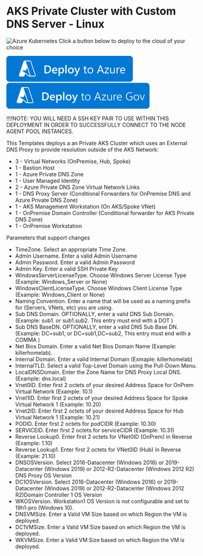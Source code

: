 # AKS Private Cluster with Custom DNS Server - Linux
<img src="../x_Images/AKSPrivateCluster" alt="Azure Kubernetes" width="150">
Click a button below to deploy to the cloud of your choice

[![Deploy To Azure](https://raw.githubusercontent.com/Azure/azure-quickstart-templates/master/1-CONTRIBUTION-GUIDE/images/deploytoazure.svg?sanitize=true)](https://portal.azure.com/#create/Microsoft.Template/uri/https%3A%2F%2Fraw.githubusercontent.com%2Felliottfieldsjr%2FKillerHomeLab%2Fmaster%2FDeployments%2FAKS-PrivateCluster-with-CustomDNS-Linux%2Fazuredeploy.json)
[![Deploy To Azure US Gov](https://raw.githubusercontent.com/Azure/azure-quickstart-templates/master/1-CONTRIBUTION-GUIDE/images/deploytoazuregov.svg?sanitize=true)](https://portal.azure.us/#create/Microsoft.Template/uri/https%3A%2F%2Fraw.githubusercontent.com%2Felliottfieldsjr%2FKillerHomeLab%2Fmaster%2FDeployments%2FAKS-PrivateCluster-with-CustomDNS-Linux%2Fazuredeploy.json)

!!!!NOTE:  YOU WILL NEED A SSH KEY PAIR TO USE WITHIN THIS DEPLOYMENT IN ORDER TO SUCCESSFULLY CONNECT TO THE NODE AGENT POOL INSTANCES.

This Templates deploys a an Private AKS Cluster which uses an External DNS Proxy to provide resolution outside of the AKS Network:

- 3 - Virtual Networks (OnPremise, Hub, Spoke)
- 1 - Bastion Host
- 1 - Azure Private DNS Zone
- 1 - User Managed Identity
- 2 - Azure Private DNS Zone Virtual Network Links
- 1 - DNS Proxy Server (Conditional Forwarders for OnPremise DNS and Azure Private DNS Zone)
- 1 - AKS Management Workstation (On AKS/Spoke VNet)
- 1 - OnPremise Domain Controller (Conditional forwarder for AKS Private DNS Zone)
- 1 - OnPremise Workstation


Parameters that support changes
- TimeZone.  Select an appropriate Time Zone.
- Admin Username.  Enter a valid Admin Username
- Admin Password.  Enter a valid Admin Password
- Admin Key.  Enter a valid SSH Private Key
- WindowsServerLicenseType.  Choose Windows Server License Type (Example:  Windows_Server or None)
- WindowsClientLicenseType.  Choose Windows Client License Type (Example:  Windows_Client or None)
- Naming Convention. Enter a name that will be used as a naming prefix for (Servers, VNets, etc) you are using.
- Sub DNS Domain.  OPTIONALLY, enter a valid DNS Sub Domain. (Example:  sub1. or sub1.sub2.    This entry must end with a DOT )
- Sub DNS BaseDN.  OPTIONALLY, enter a valid DNS Sub Base DN. (Example:  DC=sub1, or DC=sub1,DC=sub2,    This entry must end with a COMMA )
- Net Bios Domain.  Enter a valid Net Bios Domain Name (Example:  killerhomelab).
- Internal Domain.  Enter a valid Internal Domain (Exmaple:  killerhomelab)
- InternalTLD.  Select a valid Top-Level Domain using the Pull-Down Menu.
- LocalDNSDomain.  Enter the Zone Name for DNS Proxy Local DNS.  (Example: dns.local)
- Vnet0ID.  Enter first 2 octets of your desired Address Space for OnPrem Virtual Network (Example:  10.1)
- Vnet1ID.  Enter first 2 octets of your desired Address Space for Spoke Virtual Network 1 (Example:  10.20)
- Vnet2ID.  Enter first 2 octets of your desired Address Space for Hub Virtual Network 1 (Example:  10.21)
- PODID.  Enter first 2 octets for podCIDR (Example: 10.30)
- SERVICEID.  Enter first 2 octets for serviceCIDR (Example: 10.31)
- Reverse Lookup0.  Enter first 2 octets for VNet0ID (OnPrem) in Reverse (Example:  1.10)
- Reverse Lookup1.  Enter first 2 octets for VNet0ID (Hub) in Reverse (Example:  21.10)
- DNSOSVersion.  Select 2016-Datacenter (Windows 2016) or 2019-Datacenter (Windows 2019)  or 2012-R2-Datacenter (Windows 2012 R2) DNS Proxy OS Version
- DC1OSVersion.  Select 2016-Datacenter (Windows 2016) or 2019-Datacenter (Windows 2019) or 2012-R2-Datacenter (Windows 2012 R2)Domain Controller 1 OS Version
- WKOSVersion.  Workstation1 OS Version is not configurable and set to 19h1-pro (Windows 10).
- DNSVMSize.  Enter a Valid VM Size based on which Region the VM is deployed.
- DC1VMSize.  Enter a Valid VM Size based on which Region the VM is deployed.
- WKVMSize.  Enter a Valid VM Size based on which Region the VM is deployed.